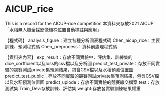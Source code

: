 # AICUP_rice
This is a record for the AICUP-rice competition
本資料夾存放2021 AICUP 「水稻無人機全採影像植株位置自動標註與應用」

【程式碼】
analysis_figure：建立各種分析圖表程式碼
Chen_aicup_rice：主要訓練、預測程式碼
Chen_preprocess：資料前處理程式碼

【資料夾內容】
exp_result：存放不同實驗中，評估集、訓練集的dice_corfficient以及loss的csv檔以及分析圖
predict_test_private：存放不同實驗的競賽測試private集預測結果，包含CSV檔以及水稻預測位置圖
predict_test_public：存放不同實驗的競賽測試private集預測結果，包含CSV檔以及水稻預測位置圖
predict_uplode：存放不同實驗的競賽繳交檔案
test：存放測試集
Train_Dev:存放訓練、評估集
weight:存放各實驗訓練結果權重
